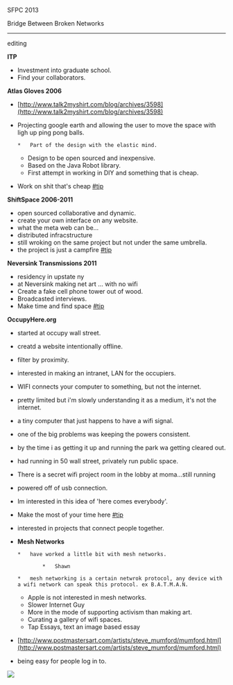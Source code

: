 
SFPC 2013

Bridge Between Broken Networks

__________________________________________________________________________________

editing

**ITP**

*   Investment into graduate school.
*   Find your collaborators.

**Atlas Gloves 2006**

*   [<a href='http://www.talk2myshirt.com/blog/archives/3598'/>http://www.talk2myshirt.com/blog/archives/3598](http://www.talk2myshirt.com/blog/archives/3598)</a>
*   Projecting google earth and allowing the user to move the space with ligh up ping pong balls.

        *   Part of the design with the elastic mind.
    *   Design to be open sourced and inexpensive.
    *   Based on the Java Robot library.
    *   First attempt in working in DIY and something that is cheap.

*   Work on shit that's cheap [#tip](https://hackpad.com/ep/search/?q=%23tip&via=bDESwarsaIN)

**ShiftSpace 2006-2011**

*   open sourced collaborative and dynamic.
*   create your own interface on any website.
*   what the meta web can be...
*   distributed infracstructure
*   still wroking on the same project but not under the same umbrella.
*   the project is just a campfire [#tip](https://hackpad.com/ep/search/?q=%23tip&via=bDESwarsaIN)

**Neversink Transmissions 2011**

*   residency in upstate ny
*   at Neversink making net art ... with no wifi
*   Create a fake cell phone tower out of wood.
*   Broadcasted interviews.
*   Make time and find space [#tip](https://hackpad.com/ep/search/?q=%23tip&via=bDESwarsaIN)

**OccupyHere.org**

*   started at occupy wall street.
*   creatd a website intentionally offline.
*   filter by proximity.
*   interested in making an intranet, LAN for the occupiers.
*   WIFI connects your computer to something, but not the internet.
*   pretty limited but i'm slowly understanding it as a medium, it's not the internet.
*   a tiny computer that just happens to have a wifi signal.
*   one of the big problems was keeping the powers consistent.
*   by the time i as getting it up and running the park wa getting cleared out.
*   had running in 50 wall street, privately run public space.
*   There is a secret wifi project room in the lobby at moma...still running
*   powered off of usb connection.
*   Im interested in this idea of 'here comes everybody'.
*   Make the most of your time here [#tip](https://hackpad.com/ep/search/?q=%23tip&via=bDESwarsaIN)
*   interested in projects that connect people together.

*   **Mesh Networks**

        *   have worked a little bit with mesh networks.

                *   Shawn

        *   mesh networking is a certain netwrok protocol, any device with a wifi network can speak this protocol. ex B.A.T.M.A.N.
    *   Apple is not interested in mesh networks.
    *   Slower Internet Guy
    *   More in the mode of supporting activism than making art.
    *   Curating a gallery of wifi spaces.
    *   Tap Essays, text an image based essay

*   [<a href='http://www.postmastersart.com/artists/steve_mumford/mumford.html'/>http://www.postmastersart.com/artists/steve_mumford/mumford.html](http://www.postmastersart.com/artists/steve_mumford/mumford.html)</a>
*   being easy for people log in to.

![](https://hackpad-attachments.s3.amazonaws.com/hackpad.com_bDESwarsaIN_p.77659_1383851283404_Screen%20Shot%202013-11-07%20at%201.46.18%20PM.png)

